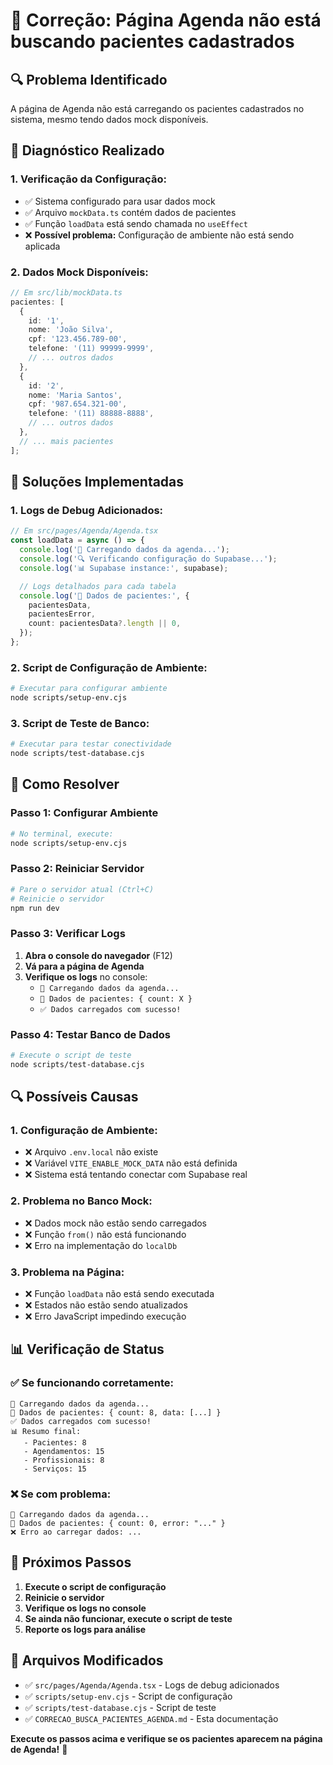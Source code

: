 # 🔧 Correção: Página Agenda não está buscando pacientes cadastrados

## 🔍 **Problema Identificado**

A página de Agenda não está carregando os pacientes cadastrados no sistema, mesmo tendo dados mock
disponíveis.

## 🧪 **Diagnóstico Realizado**

### **1. Verificação da Configuração:**

- ✅ Sistema configurado para usar dados mock
- ✅ Arquivo `mockData.ts` contém dados de pacientes
- ✅ Função `loadData` está sendo chamada no `useEffect`
- ❌ **Possível problema:** Configuração de ambiente não está sendo aplicada

### **2. Dados Mock Disponíveis:**

```typescript
// Em src/lib/mockData.ts
pacientes: [
  {
    id: '1',
    nome: 'João Silva',
    cpf: '123.456.789-00',
    telefone: '(11) 99999-9999',
    // ... outros dados
  },
  {
    id: '2',
    nome: 'Maria Santos',
    cpf: '987.654.321-00',
    telefone: '(11) 88888-8888',
    // ... outros dados
  },
  // ... mais pacientes
];
```

## 🔧 **Soluções Implementadas**

### **1. Logs de Debug Adicionados:**

```typescript
// Em src/pages/Agenda/Agenda.tsx
const loadData = async () => {
  console.log('🔄 Carregando dados da agenda...');
  console.log('🔍 Verificando configuração do Supabase...');
  console.log('📊 Supabase instance:', supabase);

  // Logs detalhados para cada tabela
  console.log('👥 Dados de pacientes:', {
    pacientesData,
    pacientesError,
    count: pacientesData?.length || 0,
  });
};
```

### **2. Script de Configuração de Ambiente:**

```bash
# Executar para configurar ambiente
node scripts/setup-env.cjs
```

### **3. Script de Teste de Banco:**

```bash
# Executar para testar conectividade
node scripts/test-database.cjs
```

## 🚀 **Como Resolver**

### **Passo 1: Configurar Ambiente**

```bash
# No terminal, execute:
node scripts/setup-env.cjs
```

### **Passo 2: Reiniciar Servidor**

```bash
# Pare o servidor atual (Ctrl+C)
# Reinicie o servidor
npm run dev
```

### **Passo 3: Verificar Logs**

1. **Abra o console do navegador** (F12)
2. **Vá para a página de Agenda**
3. **Verifique os logs** no console:
   - `🔄 Carregando dados da agenda...`
   - `👥 Dados de pacientes: { count: X }`
   - `✅ Dados carregados com sucesso!`

### **Passo 4: Testar Banco de Dados**

```bash
# Execute o script de teste
node scripts/test-database.cjs
```

## 🔍 **Possíveis Causas**

### **1. Configuração de Ambiente:**

- ❌ Arquivo `.env.local` não existe
- ❌ Variável `VITE_ENABLE_MOCK_DATA` não está definida
- ❌ Sistema está tentando conectar com Supabase real

### **2. Problema no Banco Mock:**

- ❌ Dados mock não estão sendo carregados
- ❌ Função `from()` não está funcionando
- ❌ Erro na implementação do `localDb`

### **3. Problema na Página:**

- ❌ Função `loadData` não está sendo executada
- ❌ Estados não estão sendo atualizados
- ❌ Erro JavaScript impedindo execução

## 📊 **Verificação de Status**

### **✅ Se funcionando corretamente:**

```
🔄 Carregando dados da agenda...
👥 Dados de pacientes: { count: 8, data: [...] }
✅ Dados carregados com sucesso!
📊 Resumo final:
   - Pacientes: 8
   - Agendamentos: 15
   - Profissionais: 8
   - Serviços: 15
```

### **❌ Se com problema:**

```
🔄 Carregando dados da agenda...
👥 Dados de pacientes: { count: 0, error: "..." }
❌ Erro ao carregar dados: ...
```

## 🎯 **Próximos Passos**

1. **Execute o script de configuração**
2. **Reinicie o servidor**
3. **Verifique os logs no console**
4. **Se ainda não funcionar, execute o script de teste**
5. **Reporte os logs para análise**

## 📝 **Arquivos Modificados**

- ✅ `src/pages/Agenda/Agenda.tsx` - Logs de debug adicionados
- ✅ `scripts/setup-env.cjs` - Script de configuração
- ✅ `scripts/test-database.cjs` - Script de teste
- ✅ `CORRECAO_BUSCA_PACIENTES_AGENDA.md` - Esta documentação

**Execute os passos acima e verifique se os pacientes aparecem na página de Agenda!** 🚀

